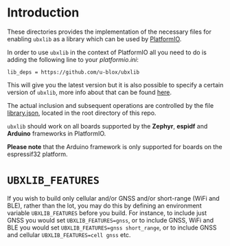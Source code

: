 # Introduction
These directories provides the implementation of the necessary files for enabling `ubxlib` as a library which can be used by [PlatformIO](https://platformio.org/).

In order to use `ubxlib` in the context of PlatformIO all you need to do is adding the following line to your *platformio.ini*:

    lib_deps = https://github.com/u-blox/ubxlib

This will give you the latest version but it is also possible to specify a certain version of `ubxlib`, more info about that can be found [here](https://docs.platformio.org/en/latest/projectconf/section_env_library.html#lib-deps).

The actual inclusion and subsequent operations are controlled by the file [library.json](/library.json), located in the root directory of this repo.

`ubxlib` should work on all boards supported by the **Zephyr**, **espidf** and **Arduino** frameworks in PlatformIO.

**Please note** that the Arduino framework is only supported for boards on the espressif32 platform.

# `UBXLIB_FEATURES`
If you wish to build only cellular and/or GNSS and/or short-range (WiFi and BLE), rather than the lot, you may do this by defining an environment variable `UBXLIB_FEATURES` before you build.  For instance, to include just GNSS you would set `UBXLIB_FEATURES=gnss`, or to include GNSS, WiFi and BLE you would set `UBXLIB_FEATURES=gnss short_range`, or to include GNSS and cellular `UBXLIB_FEATURES=cell gnss` etc.